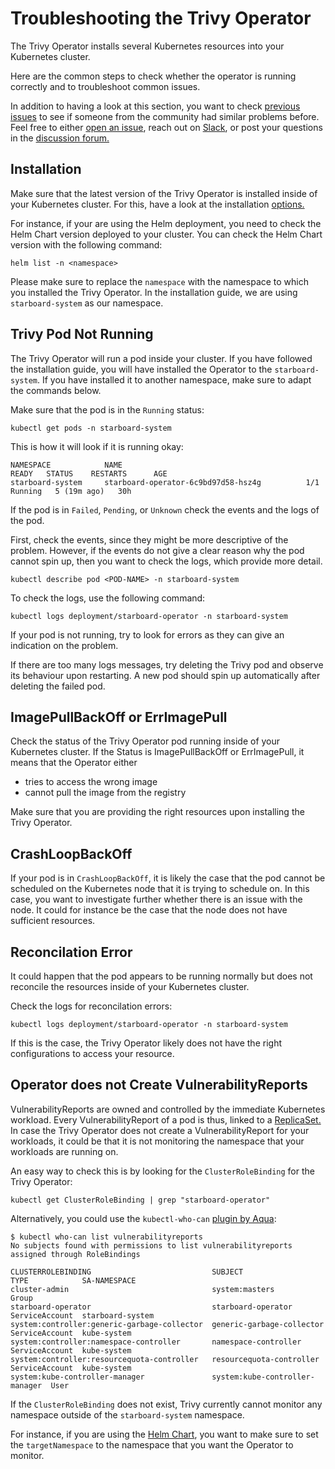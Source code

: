 # Troubleshooting the Trivy Operator

The Trivy Operator installs several Kubernetes resources into your Kubernetes cluster.

Here are the common steps to check whether the operator is running correctly and to troubleshoot common issues.

In addition to having a look at this section, you want to check [previous issues](https://github.com/aquasecurity/starboard/issues) to see if someone from the community had similar problems before.
Feel free to either [open an issue](https://github.com/aquasecurity/starboard/issues), reach out on [Slack](https://slack.aquasec.com), or post your questions in the [discussion forum.](https://github.com/aquasecurity/starboard/discussions)

## Installation

Make sure that the latest version of the Trivy Operator is installed inside of your Kubernetes cluster.
For this, have a look at the installation [options.](./installation/helm.md)

For instance, if your are using the Helm deployment, you need to check the Helm Chart version deployed to your cluster. You can check the Helm Chart version with the following command:
```
helm list -n <namespace>
```

Please make sure to replace the `namespace` with the namespace to which you installed the Trivy Operator. In the installation guide, we are using `starboard-system` as our namespace.

## Trivy Pod Not Running

The Trivy Operator will run a pod inside your cluster. If you have followed the installation guide, you will have installed the Operator to the `starboard-system`. If you have installed it to another namespace, make sure to adapt the commands below.

Make sure that the pod is in the `Running` status:
```
kubectl get pods -n starboard-system
```

This is how it will look if it is running okay:

```
NAMESPACE            NAME                                         READY   STATUS    RESTARTS      AGE
starboard-system     starboard-operator-6c9bd97d58-hsz4g          1/1     Running   5 (19m ago)   30h
```

If the pod is in `Failed`, `Pending`, or `Unknown` check the events and the logs of the pod.

First, check the events, since they might be more descriptive of the problem. However, if the events do not give a clear reason why the pod cannot spin up, then you want to check the logs, which provide more detail.

```
kubectl describe pod <POD-NAME> -n starboard-system
```

To check the logs, use the following command:
```
kubectl logs deployment/starboard-operator -n starboard-system
```

If your pod is not running, try to look for errors as they can give an indication on the problem.

If there are too many logs messages, try deleting the Trivy pod and observe its behaviour upon restarting. A new pod should spin up automatically after deleting the failed pod.

## ImagePullBackOff or ErrImagePull

Check the status of the Trivy Operator pod running inside of your Kubernetes cluster. If the Status is ImagePullBackOff or ErrImagePull, it means that the Operator either

* tries to access the wrong image
* cannot pull the image from the registry

Make sure that you are providing the right resources upon installing the Trivy Operator.

## CrashLoopBackOff

If your pod is in `CrashLoopBackOff`, it is likely the case that the pod cannot be scheduled on the Kubernetes node that it is trying to schedule on.
In this case, you want to investigate further whether there is an issue with the node. It could for instance be the case that the node does not have sufficient resources.

## Reconcilation Error

It could happen that the pod appears to be running normally but does not reconcile the resources inside of your Kubernetes cluster.

Check the logs for reconcilation errors:
```
kubectl logs deployment/starboard-operator -n starboard-system
```

If this is the case, the Trivy Operator likely does not have the right configurations to access your resource. 

## Operator does not Create VulnerabilityReports

VulnerabilityReports are owned and controlled by the immediate Kubernetes workload. Every VulnerabilityReport of a pod is thus, linked to a [ReplicaSet.](./index.md) In case the Trivy Operator does not create a VulnerabilityReport for your workloads, it could be that it is not monitoring the namespace that your workloads are running on.

An easy way to check this is by looking for the `ClusterRoleBinding` for the Trivy Operator:

```
kubectl get ClusterRoleBinding | grep "starboard-operator"
```

Alternatively, you could use the `kubectl-who-can` [plugin by Aqua](https://github.com/aquasecurity/kubectl-who-can):

```console
$ kubectl who-can list vulnerabilityreports
No subjects found with permissions to list vulnerabilityreports assigned through RoleBindings

CLUSTERROLEBINDING                           SUBJECT                         TYPE            SA-NAMESPACE
cluster-admin                                system:masters                  Group
starboard-operator                           starboard-operator              ServiceAccount  starboard-system
system:controller:generic-garbage-collector  generic-garbage-collector       ServiceAccount  kube-system
system:controller:namespace-controller       namespace-controller            ServiceAccount  kube-system
system:controller:resourcequota-controller   resourcequota-controller        ServiceAccount  kube-system
system:kube-controller-manager               system:kube-controller-manager  User
```

If the `ClusterRoleBinding` does not exist, Trivy currently cannot monitor any namespace outside of the `starboard-system` namespace. 

For instance, if you are using the [Helm Chart](./installation/helm.md), you want to make sure to set the `targetNamespace` to the namespace that you want the Operator to monitor.
